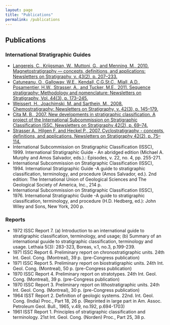 ```yaml
---
layout: page
title: "Publications"
permalink: /publications
---
```

## Publications


### International Stratigraphic Guides

* [Langereis, C., Krijgsman, W., Muttoni, G., and Menning, M., 2010. Magnetostratigraphy — concepts, definitions, and applications: Newsletters on Stratigraphy, v. 43(2), p. 207–233.](/files/publications/Langereis_et_al_2010-magneto.pdf)
* [Catuneanu, O., Galloway, W.E., Kendall, C.G.St.C., Miall, A.D., Posamentier, H.W., Strasser, A., and Tucker, M.E., 2011. Sequence stratigraphy: Methodology and nomenclature: Newsletters on Stratigraphy, Vol. 44(3), p. 173–245.](/files/publications/Catuneanu_et_al_2011-sequence.pdf)
* [Weissert, H., Joachimski, M. and Sarthein, M., 2008. Chemostratigraphy: Newsletters on Stratigraphy, v. 42(3), p. 145–179.](/files/publications/Weissert_et_al_2008.pdf)
* [Cita M. B., 2007. New developments in stratigraphic classification. A project of the International Subcommission on Stratigraphic Classification ISSC. Newsletters on Stratigraphy 42(2), p. 69–74.](/files/publications/Cita_2007.pdf)
* [Strasser A., Hilgen F. and Heckel P., 2007. Cyclostratigraphy - concepts, definitions, and applications. Newsletters on Stratigraphy 42(2), p. 75–114.](/files/publications/Strasser_et_al_2007.pdf)
* International Subcommission on Stratigraphic Classification (ISSC), 1999. International Stratigraphic Guide - An abridged edition (Michael A. Murphy and Amos Salvador, eds.).: Episodes, v. 22, no. 4, pp. 255-271.
* International Subcommission on Stratigraphic Classification (ISSC), 1994. International Stratigraphic Guide -A guide to stratigraphic classification, terminology, and procedure (Amos Salvador, ed.). 2nd edition: The International Union of Geological Sciences and The Geological Society of America, Inc., 214 p.
* International Subcommission on Stratigraphic Classification (ISSC), 1976. International Stratigraphic Guide -A guide to stratigraphic classification, terminology, and procedure (H.D. Hedberg, ed.): John Wiley and Sons, New York, 200 p.


### Reports

* 1972 ISSC Report 7. (a) Introduction to an international guide to stratigraphic classification, terminology, and usage; (b) Summary of an international guuide to stratigraphic classification, terminology and usage. Lethaia 5(3): 283-323, Boreas, v.1, no.3, p.199-239.
* 1971 ISSC Report 6. Preliminary report on chronostratigraphic units. 24th Int. Geol. Cong. (Montreal), 39 p. (pre-Congress publication)
* 1971 ISSC Report 5. Preliminary report on biostratigraphic units. 24th Int. Geol. Cong. (Montreal), 50 p. (pre-Congress publication)
* 1970 ISSC Report 4. Preliminary report on stratotypes. 24th Int. Geol. Cong. (Montreal), 39 p. (pre-Congress publication)
* 1970 ISSC Report 3. Preliminary report on lithostratigraphic units. 24th Int. Geol. Cong. (Montreal), 30 p. (pre-Congress publication)
* 1964 ISST Report 2. Definition of geologic systems. 22nd. Int. Geol. Cong. (India) Proc., Part 18, 26 p. (Reprinted in large part in Am. Assoc. Petroleum Geol. Bull., 1965, v.49, no.192, p.694-1703)
* 1961 ISST Report 1. Principles of stratigraphic classification and terminology. 21st Int. Geol. Cong. (Norden) Proc., Part 25, 38 p.
